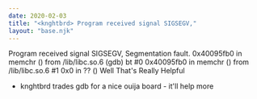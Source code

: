 ```yaml
---
date: 2020-02-03
title: "<knghtbrd> Program received signal SIGSEGV,"
layout: "base.njk"
---
```


<knghtbrd> Program received signal SIGSEGV, Segmentation fault.
<knghtbrd> 0x40095fb0 in memchr () from /lib/libc.so.6
<knghtbrd> (gdb) bt
<knghtbrd> #0  0x40095fb0 in memchr () from /lib/libc.so.6
<knghtbrd> #1  0x0 in ?? ()
<knghtbrd> Well That's Really Helpful
* knghtbrd trades gdb for a nice ouija board - it'll help more

